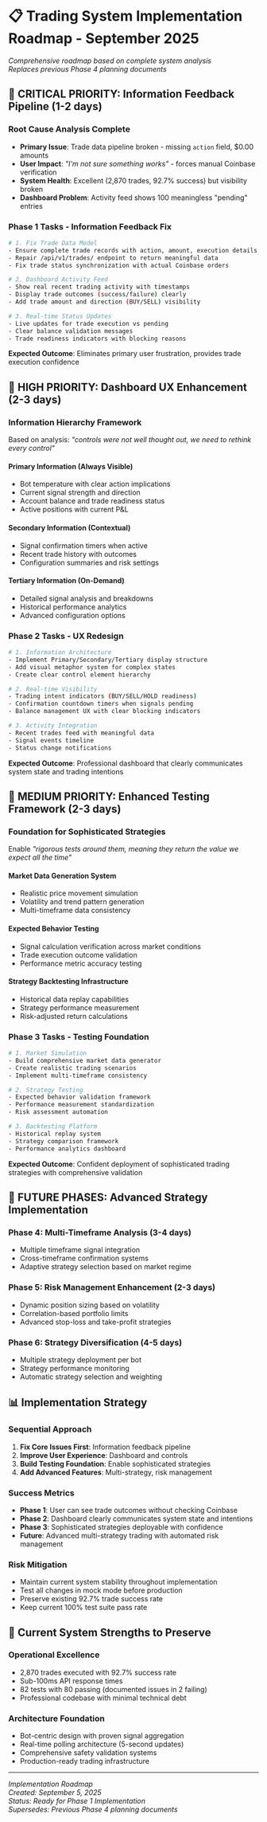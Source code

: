 # 📋 Trading System Implementation Roadmap - September 2025

*Comprehensive roadmap based on complete system analysis*  
*Replaces previous Phase 4 planning documents*

## 🎯 **CRITICAL PRIORITY: Information Feedback Pipeline (1-2 days)**

### **Root Cause Analysis Complete**
- **Primary Issue**: Trade data pipeline broken - missing `action` field, $0.00 amounts
- **User Impact**: *"I'm not sure something works"* - forces manual Coinbase verification
- **System Health**: Excellent (2,870 trades, 92.7% success) but visibility broken
- **Dashboard Problem**: Activity feed shows 100 meaningless "pending" entries

### **Phase 1 Tasks - Information Feedback Fix**
```bash
# 1. Fix Trade Data Model
- Ensure complete trade records with action, amount, execution details
- Repair /api/v1/trades/ endpoint to return meaningful data
- Fix trade status synchronization with actual Coinbase orders

# 2. Dashboard Activity Feed
- Show real recent trading activity with timestamps
- Display trade outcomes (success/failure) clearly
- Add trade amount and direction (BUY/SELL) visibility

# 3. Real-time Status Updates
- Live updates for trade execution vs pending
- Clear balance validation messages
- Trade readiness indicators with blocking reasons
```

**Expected Outcome**: Eliminates primary user frustration, provides trade execution confidence

## 🎨 **HIGH PRIORITY: Dashboard UX Enhancement (2-3 days)**

### **Information Hierarchy Framework**
Based on analysis: *"controls were not well thought out, we need to rethink every control"*

#### **Primary Information (Always Visible)**
- Bot temperature with clear action implications
- Current signal strength and direction
- Account balance and trade readiness status
- Active positions with current P&L

#### **Secondary Information (Contextual)**
- Signal confirmation timers when active
- Recent trade history with outcomes
- Configuration summaries and risk settings

#### **Tertiary Information (On-Demand)**
- Detailed signal analysis and breakdowns
- Historical performance analytics
- Advanced configuration options

### **Phase 2 Tasks - UX Redesign**
```bash
# 1. Information Architecture
- Implement Primary/Secondary/Tertiary display structure
- Add visual metaphor system for complex states
- Create clear control element hierarchy

# 2. Real-time Visibility
- Trading intent indicators (BUY/SELL/HOLD readiness)
- Confirmation countdown timers when signals pending
- Balance management UX with clear blocking indicators

# 3. Activity Integration
- Recent trades feed with meaningful data
- Signal events timeline
- Status change notifications
```

**Expected Outcome**: Professional dashboard that clearly communicates system state and trading intentions

## 🧪 **MEDIUM PRIORITY: Enhanced Testing Framework (2-3 days)**

### **Foundation for Sophisticated Strategies**
Enable *"rigorous tests around them, meaning they return the value we expect all the time"*

#### **Market Data Generation System**
- Realistic price movement simulation
- Volatility and trend pattern generation
- Multi-timeframe data consistency

#### **Expected Behavior Testing**
- Signal calculation verification across market conditions
- Trade execution outcome validation
- Performance metric accuracy testing

#### **Strategy Backtesting Infrastructure**
- Historical data replay capabilities
- Strategy performance measurement
- Risk-adjusted return calculations

### **Phase 3 Tasks - Testing Foundation**
```bash
# 1. Market Simulation
- Build comprehensive market data generator
- Create realistic trading scenarios
- Implement multi-timeframe consistency

# 2. Strategy Testing
- Expected behavior validation framework
- Performance measurement standardization
- Risk assessment automation

# 3. Backtesting Platform
- Historical replay system
- Strategy comparison framework
- Performance analytics dashboard
```

**Expected Outcome**: Confident deployment of sophisticated trading strategies with comprehensive validation

## 🚀 **FUTURE PHASES: Advanced Strategy Implementation**

### **Phase 4: Multi-Timeframe Analysis (3-4 days)**
- Multiple timeframe signal integration
- Cross-timeframe confirmation systems
- Adaptive strategy selection based on market regime

### **Phase 5: Risk Management Enhancement (2-3 days)**
- Dynamic position sizing based on volatility
- Correlation-based portfolio limits
- Advanced stop-loss and take-profit strategies

### **Phase 6: Strategy Diversification (4-5 days)**
- Multiple strategy deployment per bot
- Strategy performance monitoring
- Automatic strategy selection and weighting

## 📊 **Implementation Strategy**

### **Sequential Approach**
1. **Fix Core Issues First**: Information feedback pipeline
2. **Improve User Experience**: Dashboard and controls
3. **Build Testing Foundation**: Enable sophisticated strategies
4. **Add Advanced Features**: Multi-strategy, risk management

### **Success Metrics**
- **Phase 1**: User can see trade outcomes without checking Coinbase
- **Phase 2**: Dashboard clearly communicates system state and intentions
- **Phase 3**: Sophisticated strategies deployable with confidence
- **Future**: Advanced multi-strategy trading with automated risk management

### **Risk Mitigation**
- Maintain current system stability throughout implementation
- Test all changes in mock mode before production
- Preserve existing 92.7% trade success rate
- Keep current 100% test suite pass rate

## 🎯 **Current System Strengths to Preserve**

### **Operational Excellence**
- 2,870 trades executed with 92.7% success rate
- Sub-100ms API response times
- 82 tests with 80 passing (documented issues in 2 failing)
- Professional codebase with minimal technical debt

### **Architecture Foundation**
- Bot-centric design with proven signal aggregation
- Real-time polling architecture (5-second updates)
- Comprehensive safety validation systems
- Production-ready trading infrastructure

---

*Implementation Roadmap*  
*Created: September 5, 2025*  
*Status: Ready for Phase 1 Implementation*  
*Supersedes: Previous Phase 4 planning documents*
